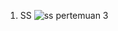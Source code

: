1. SS
![ss pertemuan 3](https://github.com/user-attachments/assets/1afea524-cbc4-4189-80aa-2b8d564577e3)

